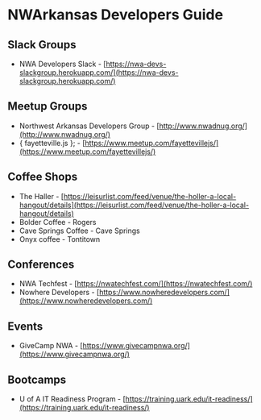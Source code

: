 # NWArkansas Developers Guide

## Slack Groups 
- NWA Developers Slack - [https://nwa-devs-slackgroup.herokuapp.com/](https://nwa-devs-slackgroup.herokuapp.com/)

## Meetup Groups
- Northwest Arkansas Developers Group - [http://www.nwadnug.org/](http://www.nwadnug.org/)
- { fayetteville.js }; - [https://www.meetup.com/fayettevillejs/](https://www.meetup.com/fayettevillejs/)

## Coffee Shops
- The Haller - [https://leisurlist.com/feed/venue/the-holler-a-local-hangout/details](https://leisurlist.com/feed/venue/the-holler-a-local-hangout/details)
- Bolder Coffee - Rogers
- Cave Springs Coffee - Cave Springs
- Onyx coffee - Tontitown

## Conferences
- NWA Techfest - [https://nwatechfest.com/](https://nwatechfest.com/)
- Nowhere Developers - [https://www.nowheredevelopers.com/](https://www.nowheredevelopers.com/)

## Events
- GiveCamp NWA - [https://www.givecampnwa.org/](https://www.givecampnwa.org/)

## Bootcamps
- U of A IT Readiness Program - [https://training.uark.edu/it-readiness/](https://training.uark.edu/it-readiness/)
